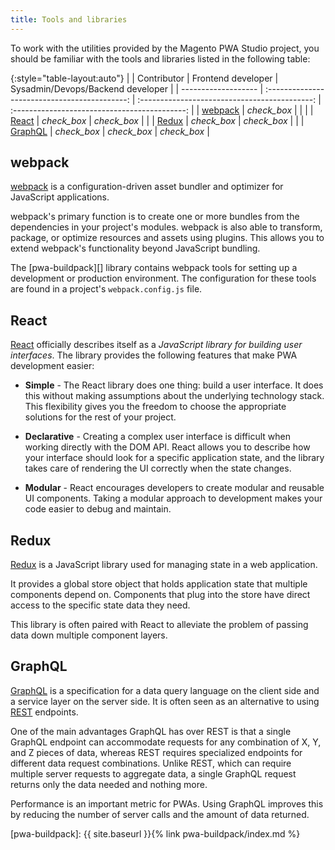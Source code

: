 ```yaml
---
title: Tools and libraries
---
```


To work with the utilities provided by the Magento PWA Studio project, you should be familiar with the tools and libraries listed in the following table:

{:style="table-layout:auto"}
|                     |                  Contributor                  |              Frontend developer               |       Sysadmin/Devops/Backend developer       |
| ------------------- | :-------------------------------------------: | :-------------------------------------------: | :-------------------------------------------: |
| [webpack](#webpack) | <i class="material-icons green">check_box</i> |                                               |                                               |
| [React](#react)     | <i class="material-icons green">check_box</i> | <i class="material-icons green">check_box</i> |                                               |
| [Redux](#redux)     | <i class="material-icons green">check_box</i> | <i class="material-icons green">check_box</i> |                                               |
| [GraphQL](#graphql) | <i class="material-icons green">check_box</i> | <i class="material-icons green">check_box</i> | <i class="material-icons green">check_box</i> |

## webpack

[webpack][] is a configuration-driven asset bundler and optimizer for JavaScript applications.

webpack's primary function is to create one or more bundles from the dependencies in your project's modules.
webpack is also able to transform, package, or optimize resources and assets using plugins.
This allows you to extend webpack's functionality beyond JavaScript bundling.

The [pwa-buildpack][] library contains webpack tools for setting up a development or production environment.
The configuration for these tools are found in a project's `webpack.config.js` file.

## React

[React][] officially describes itself as a _JavaScript library for building user interfaces_.
The library provides the following features that make PWA development easier:

-   **Simple** - The React library does one thing: build a user interface.
    It does this without making assumptions about the underlying technology stack.
    This flexibility gives you the freedom to choose the appropriate solutions for the rest of your project.

-   **Declarative** - Creating a complex user interface is difficult when working directly with the DOM API.
    React allows you to describe how your interface should look for a specific application state, and
    the library takes care of rendering the UI correctly when the state changes.

-   **Modular** - React encourages developers to create modular and reusable UI components.
    Taking a modular approach to development makes your code easier to debug and maintain.

## Redux

[Redux][] is a JavaScript library used for managing state in a web application.

It provides a global store object that holds application state that multiple components depend on.
Components that plug into the store have direct access to the specific state data they need.

This library is often paired with React to alleviate the problem of passing data down multiple component layers.

## GraphQL

[GraphQL][] is a specification for a data query language on the client side and a service layer on the server side.
It is often seen as an alternative to using [REST][] endpoints.

One of the main advantages GraphQL has over REST is that a single GraphQL endpoint can accommodate requests for any combination of X, Y, and Z pieces of data,
whereas REST requires specialized endpoints for different data request combinations.
Unlike REST, which can require multiple server requests to aggregate data,
a single GraphQL request returns only the data needed and nothing more.

Performance is an important metric for PWAs.
Using GraphQL improves this by reducing the number of server calls and the amount of data returned.

[pwa-buildpack]: {{ site.baseurl }}{% link pwa-buildpack/index.md %}

[webpack]: https://webpack.js.org/
[react]: https://reactjs.org/
[redux]: https://redux.js.org/
[graphql]: https://graphql.org/
[rest]: https://en.wikipedia.org/wiki/REST
